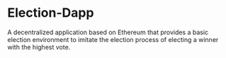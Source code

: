 # Election-Dapp
A decentralized application based on Ethereum that provides a basic election environment to imitate the election process of electing a winner with the highest vote.
